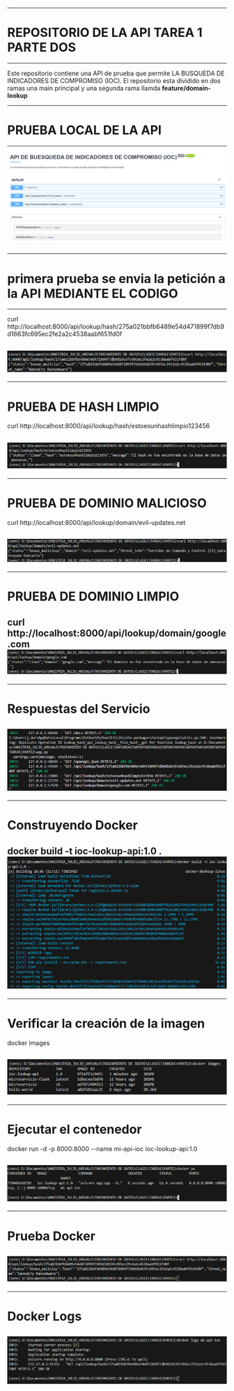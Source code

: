 -----------------------------------------------------------------------
# REPOSITORIO DE LA API TAREA 1 PARTE DOS
-----------------------------------------------------------------------

Este repositorio contiene una API de prueba que permite LA BUSQUEDA DE INDICADORES DE COMPROMISO (IOC). El repositorio esta dividido en dos ramas una main principal y una segunda rama llamda **feature/domain-lookup**

-----------------------------------------------------------------------
# PRUEBA LOCAL DE LA API
-----------------------------------------------------------------------
![alt text](image.png)

-----------------------------------------------------------------------
# primera prueba se envia la petición a la API MEDIANTE EL CODIGO
-----------------------------------------------------------------------
curl http://localhost:8000/api/lookup/hash/275a021bbfb6489e54d471899f7db9d1663fc695ec2fe2a2c4538aabf651fd0f

![alt text](image-1.png)
-----------------------------------------------------------------------
-----------------------------------------------------------------------
# PRUEBA DE HASH LIMPIO

curl http://localhost:8000/api/lookup/hash/estoesunhashlimpio123456

![alt text](image-2.png)
-----------------------------------------------------------------------
-----------------------------------------------------------------------
# PRUEBA DE DOMINIO MALICIOSO

curl http://localhost:8000/api/lookup/domain/evil-updates.net

![alt text](image-3.png)
-----------------------------------------------------------------------
-----------------------------------------------------------------------
# PRUEBA DE DOMINIO LIMPIO
curl http://localhost:8000/api/lookup/domain/google.com
![alt text](image-5.png)
-----------------------------------------------------------------------
-----------------------------------------------------------------------
# Respuestas del Servicio
![alt text](image-6.png)
-----------------------------------------------------------------------
-----------------------------------------------------------------------
# Construyendo Docker

docker build -t ioc-lookup-api:1.0 . 
![alt text](image-7.png)
-----------------------------------------------------------------------
-----------------------------------------------------------------------
# Verificar la creación de la imagen
docker images

![alt text](image-8.png)
-----------------------------------------------------------------------
-----------------------------------------------------------------------
# Ejecutar el contenedor 
docker run -d -p 8000:8000 --name mi-api-ioc ioc-lookup-api:1.0

![alt text](image-9.png)
-----------------------------------------------------------------------
-----------------------------------------------------------------------
# Prueba Docker 

![alt text](image-10.png)
-----------------------------------------------------------------------
-----------------------------------------------------------------------
# Docker Logs

![alt text](image-11.png)
-----------------------------------------------------------------------